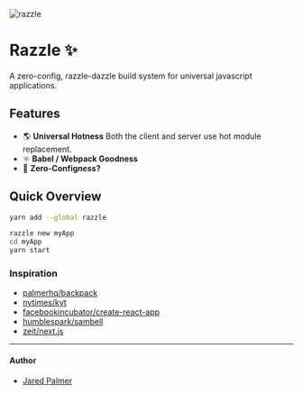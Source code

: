 ![razzle](https://cloud.githubusercontent.com/assets/4060187/24077343/7d2809e6-0c20-11e7-9e85-0da1455c6b08.png)

# Razzle ✨

A zero-config, razzle-dazzle build system for universal javascript applications.

## Features

 - 🌎 **Universal Hotness** Both the client and server use hot module replacement.
 - ⚛️ **Babel / Webpack Goodness**
 - 🚫 **Zero-Config*ness*?**


## Quick Overview

```bash
yarn add --global razzle

razzle new myApp
cd myApp
yarn start
```

### Inspiration

- [palmerhq/backpack](https://github.com/palmerhq/backpack)
- [nytimes/kyt](https://github.com/nytimes/kyt)
- [facebookincubator/create-react-app](https://github.com/facebookincubator/create-react-app)
- [humblespark/sambell](https://github.com/humblespark/sambell)
- [zeit/next.js](https://github.com/zeit/next.js)


---
#### Author
- [Jared Palmer](https://twitter.com/jaredpalmer)